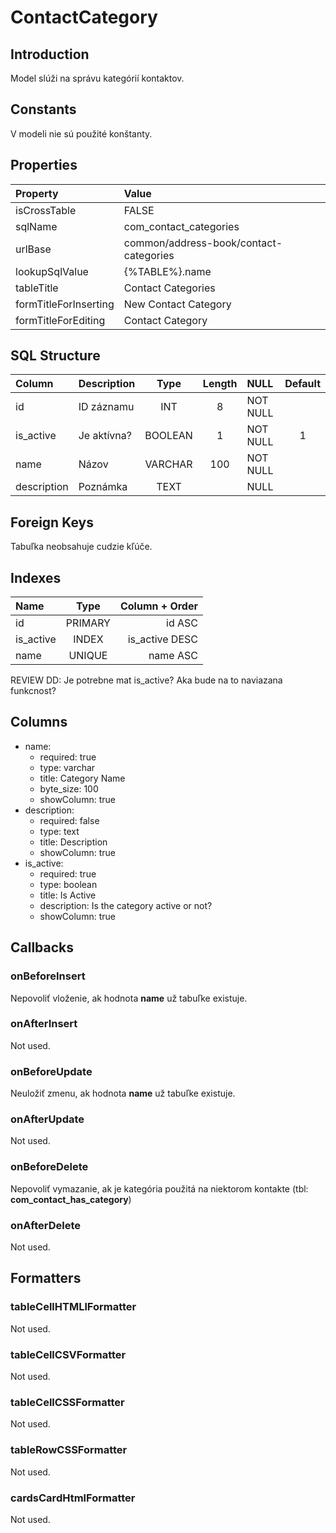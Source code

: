 # ContactCategory

## Introduction
Model slúži na správu kategórií kontaktov.

## Constants
V modeli nie sú použité konštanty.

## Properties

| Property              | Value                                  |
| :-------------------- | :------------------------------------- |
| isCrossTable          | FALSE                                  |
| sqlName               | com_contact_categories                 |
| urlBase               | common/address-book/contact-categories |
| lookupSqlValue        | {%TABLE%}.name                         |
| tableTitle            | Contact Categories                     |
| formTitleForInserting | New Contact Category                   |
| formTitleForEditing   | Contact Category                       |


## SQL Structure
| Column      | Description |  Type   | Length | NULL     | Default |
| :---------- | :---------- | :-----: | :----: | :------- | :-----: |
| id          | ID záznamu  |   INT   |   8    | NOT NULL |         |
| is_active   | Je aktívna? | BOOLEAN |   1    | NOT NULL |    1    |
| name        | Názov       | VARCHAR |  100   | NOT NULL |         |
| description | Poznámka    |  TEXT   |        | NULL     |         |

## Foreign Keys
Tabuľka neobsahuje cudzie kľúče.

## Indexes
| Name      |  Type   | Column + Order |
| :-------- | :-----: | -------------: |
| id        | PRIMARY |         id ASC |
| is_active |  INDEX  | is_active DESC |
| name      | UNIQUE  |       name ASC |

REVIEW DD: Je potrebne mat is_active? Aka bude na to naviazana funkcnost?

## Columns
* name:
  * required: true
  * type: varchar
  * title: Category Name
  * byte_size: 100
  * showColumn: true
* description:
  * required: false
  * type: text
  * title: Description
  * showColumn: true
* is_active:
  * required: true
  * type: boolean
  * title: Is Active
  * description: Is the category active or not?
  * showColumn: true

## Callbacks
### onBeforeInsert
Nepovoliť vloženie, ak hodnota **name** už tabuľke existuje.

### onAfterInsert
Not used.

### onBeforeUpdate
Neuložiť zmenu, ak hodnota **name** už tabuľke existuje.

### onAfterUpdate
Not used.

### onBeforeDelete
Nepovoliť vymazanie, ak je kategória použitá na niektorom kontakte (tbl: **com_contact_has_category**)

### onAfterDelete
Not used.

## Formatters

### tableCellHTMLlFormatter
Not used.

### tableCellCSVFormatter
Not used.

### tableCellCSSFormatter
Not used.

### tableRowCSSFormatter
Not used.

### cardsCardHtmlFormatter
Not used.
